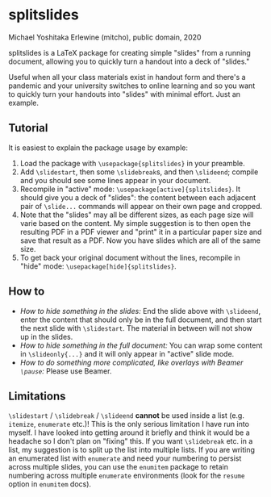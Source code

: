 # splitslides

Michael Yoshitaka Erlewine (mitcho), public domain, 2020

splitslides is a LaTeX package for creating simple "slides" from a running document, allowing you to quickly turn a handout into a deck of "slides."

Useful when all your class materials exist in handout form and there's a pandemic and your university switches to online learning and so you want to quickly turn your handouts into "slides" with minimal effort. Just an example.

## Tutorial

It is easiest to explain the package usage by example:

1. Load the package with `\usepackage{splitslides}` in your preamble.
2. Add `\slidestart`, then some `\slidebreak`s, and then `\slideend`; compile and you should see some lines appear in your document.
3. Recompile in "active" mode: `\usepackage[active]{splitslides}`. It should give you a deck of "slides": the content between each adjacent pair of `\slide...` commands will appear on their own page and cropped.
4. Note that the "slides" may all be different sizes, as each page size will varie based on the content. My simple suggestion is to then open the resulting PDF in a PDF viewer and "print" it in a particular paper size and save that result as a PDF. Now you have slides which are all of the same size.
4. To get back your original document without the lines, recompile in "hide" mode: `\usepackage[hide]{splitslides}`.

## How to

- *How to hide something in the slides:* End the slide above with `\slideend`, enter the content that should only be in the full document, and then start the next slide with `\slidestart`. The material in between will not show up in the slides.
- *How to hide something in the full document:* You can wrap some content in `\slideonly{...}` and it will only appear in "active" slide mode.
- *How to do something more complicated, like overlays with Beamer `\pause`:* Please use Beamer.

## Limitations

`\slidestart` / `\slidebreak` / `\slideend` **cannot** be used inside a list (e.g. `itemize`, `enumerate` etc.)! This is the only serious limitation I have run into myself. I have looked into getting around it briefly and think it would be a headache so I don't plan on "fixing" this. If you want `\slidebreak` etc. in a list, my suggestion is to split up the list into multiple lists. If you are writing an enumerated list with `enumerate` and need your numbering to persist across multiple slides, you can use the `enumitem` package to retain numbering across multiple `enumerate` environments (look for the `resume` option in `enumitem` docs).
